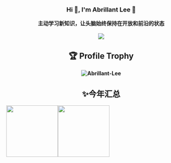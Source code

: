 <h3 align="center">Hi 👋, I'm Abrillant Lee 🚀</h3>

<div align="center">
<b>主动学习新知识，让头脑始终保持在开放和前沿的状态<br><br>

</div>
<div align="center">
  <div>
    <a href="https://blog.sunguoqi.com/">
      <img src="https://readme-typing-svg.demolab.com?font=Fira+Code&pause=1000&width=435&lines=Shy&ensp;yet&ensp;fearless,&ensp;senior&ensp;yet&ensp;persisten"&center=true&size=27" />
    </a>
  </div>
</div>
<div align="center">

## 🏆 Profile Trophy

<p align="center">
    <img src="https://github-profile-trophy.vercel.app/?username=Abrillant-Lee&title=Stars,Followers,MultiLanguage,Commits,Issues&margin-w=15&margin-h=15" alt="Abrillant-Lee" />
</p>

## ✨今年汇总

</div>

 <img align="" height="137px" src="https://github-readme-stats.vercel.app/api?username=Abrillant-Lee&hide_title=true&hide_border=true&show_icons=true&include_all_commits=true&line_height=21&bg_color=0,EC6C6C,FFD479,FFFC79,73FA79&theme=graywhite&locale=cn" /><img align="" height="137px" src="https://github-readme-stats.vercel.app/api/top-langs/?username=Abrillant-Lee&hide_title=true&hide_border=true&layout=compact&bg_color=0,73FA79,73FDFF,D783FF&theme=graywhite&locale=cn" />
